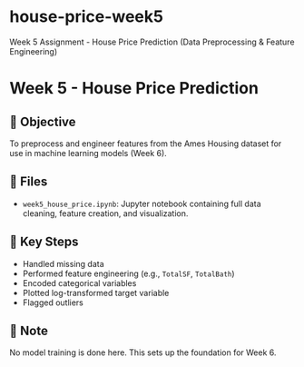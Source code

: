 # house-price-week5
Week 5 Assignment - House Price Prediction (Data Preprocessing &amp; Feature Engineering)
# Week 5 - House Price Prediction

## 🎯 Objective
To preprocess and engineer features from the Ames Housing dataset for use in machine learning models (Week 6).

## 📁 Files
- `week5_house_price.ipynb`: Jupyter notebook containing full data cleaning, feature creation, and visualization.

## 🧠 Key Steps
- Handled missing data
- Performed feature engineering (e.g., `TotalSF`, `TotalBath`)
- Encoded categorical variables
- Plotted log-transformed target variable
- Flagged outliers

## 📌 Note
No model training is done here. This sets up the foundation for Week 6.
